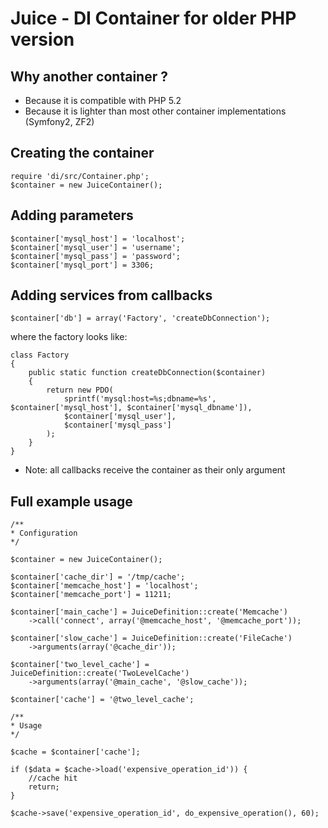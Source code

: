 Juice - DI Container for older PHP version
==========================================

Why another container ?
-----------------------

 - Because it is compatible with PHP 5.2
 - Because it is lighter than most other container implementations (Symfony2, ZF2)

Creating the container
-----------------------

    require 'di/src/Container.php';
    $container = new JuiceContainer();

Adding parameters
-----------------

    $container['mysql_host'] = 'localhost';
    $container['mysql_user'] = 'username';
    $container['mysql_pass'] = 'password';
    $container['mysql_port'] = 3306;

Adding services from callbacks
------------------------------

    $container['db'] = array('Factory', 'createDbConnection');

where the factory looks like:

    class Factory
    {
        public static function createDbConnection($container)
        {
            return new PDO(
                sprintf('mysql:host=%s;dbname=%s', $container['mysql_host'], $container['mysql_dbname']),
                $container['mysql_user'],
                $container['mysql_pass']
            );
        }
    }

  * Note: all callbacks receive the container as their only argument


Full example usage
------------------
    
    /**
    * Configuration
    */

    $container = new JuiceContainer();

    $container['cache_dir'] = '/tmp/cache';
    $container['memcache_host'] = 'localhost';
    $container['memcache_port'] = 11211;

    $container['main_cache'] = JuiceDefinition::create('Memcache')
        ->call('connect', array('@memcache_host', '@memcache_port'));

    $container['slow_cache'] = JuiceDefinition::create('FileCache')
        ->arguments(array('@cache_dir'));

    $container['two_level_cache'] = JuiceDefinition::create('TwoLevelCache')
        ->arguments(array('@main_cache', '@slow_cache'));

    $container['cache'] = '@two_level_cache';
    
    /**
    * Usage
    */

    $cache = $container['cache'];
    
    if ($data = $cache->load('expensive_operation_id')) {
        //cache hit
        return;
    }

    $cache->save('expensive_operation_id', do_expensive_operation(), 60);


    


